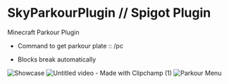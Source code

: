 # SkyParkourPlugin // Spigot Plugin

Minecraft Parkour Plugin
- Command to get parkour plate :: /pc
* Blocks break automatically



![Showcase](https://github.com/Dreaght/SkyParkourPlugin/assets/111290888/c7099d34-4f7e-473d-b782-6cb7850e1793)   ![Untitled video - Made with Clipchamp (1)](https://github.com/Dreaght/SkyParkourPlugin/assets/111290888/8a7ad28f-d2d3-4c09-9283-5c9c93c327a5)
![Parkour Menu](https://github.com/Dreaght/SkyParkourPlugin/assets/111290888/60383203-4a01-4a08-9ac5-99ec87ae8ed5)
